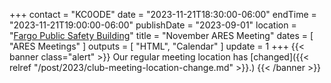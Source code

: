 +++
contact = "KC0ODE"
date = "2023-11-21T18:30:00-06:00"
endTime = "2023-11-21T19:00:00-06:00"
publishDate = "2023-09-01"
location = "[Fargo Public Safety Building](/places/cass-county-emergency-management/)"
title = "November ARES Meeting"
dates = [ "ARES Meetings" ]
outputs = [ "HTML", "Calendar" ]
update = 1
+++
{{< banner class="alert" >}}
Our regular meeting location has 
[changed]({{< relref "/post/2023/club-meeting-location-change.md" >}}.)
{{< /banner >}}
